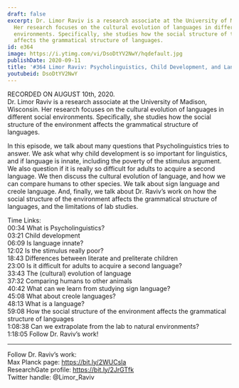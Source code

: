```yaml
---
draft: false
excerpt: Dr. Limor Raviv is a research associate at the University of Madison, Wisconsin.
  Her research focuses on the cultural evolution of languages in different social
  environments. Specifically, she studies how the social structure of the environment
  affects the grammatical structure of languages.
id: e364
image: https://i.ytimg.com/vi/DsoDtYV2NwY/hqdefault.jpg
publishDate: 2020-09-11
title: '#364 Limor Raviv: Psycholinguistics, Child Development, and Language Acquisition'
youtubeid: DsoDtYV2NwY
---
```

RECORDED ON AUGUST 10th, 2020.  
Dr. Limor Raviv is a research associate at the University of Madison, Wisconsin. Her research focuses on the cultural evolution of languages in different social environments. Specifically, she studies how the social structure of the environment affects the grammatical structure of languages.

In this episode, we talk about many questions that Psycholinguistics tries to answer. We ask what why child development is so important for linguistics, and if language is innate, including the poverty of the stimulus argument. We also question if it is really so difficult for adults to acquire a second language. We then discuss the cultural evolution of language, and how we can compare humans to other species. We talk about sign language and creole language. And, finally, we talk about Dr. Raviv’s work on how the social structure of the environment affects the grammatical structure of languages, and the limitations of lab studies.

Time Links:  
00:34  What is Psycholinguistics?  
03:21  Child development  
06:09  Is language innate?  
12:02  Is the stimulus really poor?  
18:43  Differences between literate and preliterate children  
23:00  Is it difficult for adults to acquire a second language?  
33:43  The (cultural) evolution of language  
37:32  Comparing humans to other animals  
40:42  What can we learn from studying sign language?  
45:08  What about creole languages?  
48:13  What is a language?  
59:08  How the social structure of the environment affects the grammatical structure of languages  
1:08:38  Can we extrapolate from the lab to natural environments?  
1:18:05  Follow Dr. Raviv’s work!

---

Follow Dr. Raviv’s work:  
Max Planck page: https://bit.ly/2WUCsla  
ResearchGate profile: https://bit.ly/2JrGTfk  
Twitter handle: @Limor_Raviv
